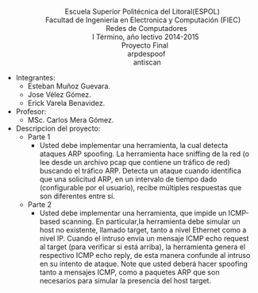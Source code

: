 &nbsp;&nbsp;&nbsp;&nbsp;&nbsp;&nbsp;&nbsp;&nbsp;&nbsp;&nbsp;&nbsp;&nbsp;&nbsp;&nbsp;&nbsp;&nbsp;&nbsp;&nbsp;&nbsp;&nbsp;&nbsp;&nbsp;&nbsp;&nbsp;&nbsp;&nbsp;&nbsp;&nbsp;&nbsp;&nbsp;&nbsp;Escuela Superior Politécnica del Litoral(ESPOL)<br>
&nbsp;&nbsp;&nbsp;&nbsp;&nbsp;&nbsp;&nbsp;&nbsp;&nbsp;&nbsp;&nbsp;&nbsp;&nbsp;&nbsp;&nbsp;&nbsp;&nbsp;&nbsp;&nbsp;&nbsp;&nbsp;Facultad de Ingeniería en Electronica y Computación (FIEC)<br>
&nbsp;&nbsp;&nbsp;&nbsp;&nbsp;&nbsp;&nbsp;&nbsp;&nbsp;&nbsp;&nbsp;&nbsp;&nbsp;&nbsp;&nbsp;&nbsp;&nbsp;&nbsp;&nbsp;&nbsp;&nbsp;&nbsp;&nbsp;&nbsp;&nbsp;&nbsp;&nbsp;&nbsp;&nbsp;&nbsp;&nbsp;&nbsp;&nbsp;&nbsp;&nbsp;&nbsp;&nbsp;&nbsp;&nbsp;&nbsp;&nbsp;&nbsp;&nbsp;&nbsp;&nbsp;&nbsp;&nbsp;&nbsp;&nbsp;&nbsp;&nbsp;&nbsp;Redes de Computadores<br>
&nbsp;&nbsp;&nbsp;&nbsp;&nbsp;&nbsp;&nbsp;&nbsp;&nbsp;&nbsp;&nbsp;&nbsp;&nbsp;&nbsp;&nbsp;&nbsp;&nbsp;&nbsp;&nbsp;&nbsp;&nbsp;&nbsp;&nbsp;&nbsp;&nbsp;&nbsp;&nbsp;&nbsp;&nbsp;&nbsp;&nbsp;&nbsp;&nbsp;&nbsp;&nbsp;&nbsp;&nbsp;&nbsp;&nbsp;&nbsp;&nbsp;&nbsp;&nbsp;&nbsp;&nbsp;I Término, año lectivo 2014-2015<br>
&nbsp;&nbsp;&nbsp;&nbsp;&nbsp;&nbsp;&nbsp;&nbsp;&nbsp;&nbsp;&nbsp;&nbsp;&nbsp;&nbsp;&nbsp;&nbsp;&nbsp;&nbsp;&nbsp;&nbsp;&nbsp;&nbsp;&nbsp;&nbsp;&nbsp;&nbsp;&nbsp;&nbsp;&nbsp;&nbsp;&nbsp;&nbsp;&nbsp;&nbsp;&nbsp;&nbsp;&nbsp;&nbsp;&nbsp;&nbsp;&nbsp;&nbsp;&nbsp;&nbsp;&nbsp;&nbsp;&nbsp;&nbsp;&nbsp;&nbsp;&nbsp;&nbsp;&nbsp;&nbsp;&nbsp;&nbsp;&nbsp;&nbsp;&nbsp;&nbsp;Proyecto Final<br>
&nbsp;&nbsp;&nbsp;&nbsp;&nbsp;&nbsp;&nbsp;&nbsp;&nbsp;&nbsp;&nbsp;&nbsp;&nbsp;&nbsp;&nbsp;&nbsp;&nbsp;&nbsp;&nbsp;&nbsp;&nbsp;&nbsp;&nbsp;&nbsp;&nbsp;&nbsp;&nbsp;&nbsp;&nbsp;&nbsp;&nbsp;&nbsp;&nbsp;&nbsp;&nbsp;&nbsp;&nbsp;&nbsp;&nbsp;&nbsp;&nbsp;&nbsp;&nbsp;&nbsp;&nbsp;&nbsp;&nbsp;&nbsp;&nbsp;&nbsp;&nbsp;&nbsp;&nbsp;&nbsp;&nbsp;&nbsp;&nbsp;&nbsp;&nbsp;&nbsp;&nbsp;&nbsp;&nbsp;arpdespoof<br>
&nbsp;&nbsp;&nbsp;&nbsp;&nbsp;&nbsp;&nbsp;&nbsp;&nbsp;&nbsp;&nbsp;&nbsp;&nbsp;&nbsp;&nbsp;&nbsp;&nbsp;&nbsp;&nbsp;&nbsp;&nbsp;&nbsp;&nbsp;&nbsp;&nbsp;&nbsp;&nbsp;&nbsp;&nbsp;&nbsp;&nbsp;&nbsp;&nbsp;&nbsp;&nbsp;&nbsp;&nbsp;&nbsp;&nbsp;&nbsp;&nbsp;&nbsp;&nbsp;&nbsp;&nbsp;&nbsp;&nbsp;&nbsp;&nbsp;&nbsp;&nbsp;&nbsp;&nbsp;&nbsp;&nbsp;&nbsp;&nbsp;&nbsp;&nbsp;&nbsp;&nbsp;&nbsp;&nbsp;&nbsp;&nbsp;&nbsp;antiscan<br>

 - Integrantes:
    - Esteban Muñoz Guevara.
    - Jose Vélez Gómez.
    - Erick Varela Benavidez.
 - Profesor:
    - MSc. Carlos Mera Gómez. 
 - Descripcion del proyecto:
    - Parte 1
      - Usted debe implementar una herramienta, la cual detecta ataques ARP spoofing. 
        La herramienta hace sniffing de la red (o lee desde un archivo pcap que contiene un tráfico de red) buscando el
        tráfico ARP. Detecta un ataque cuando identifica que una solicitud ARP, en un intervalo de tiempo dado
        (configurable por el usuario), recibe múltiples respuestas que son diferentes entre sí.
    - Parte 2
      - Usted debe implementar una herramienta, que impide un ICMP-based scanning. En particular,la herramienta debe simular 
        un host no existente, llamado target, tanto a nivel Ethernet como a nivel IP. Cuando el intruso envía un mensaje 
        ICMP echo request al target (para verificar si está arriba), la herramienta genera el respectivo ICMP echo reply, 
        de esta manera confunde al intruso en su intento de ataque.
        Note que usted deberá hacer spoofing tanto a mensajes ICMP, como a paquetes ARP que son necesarios para
        simular la presencia del host target.                
